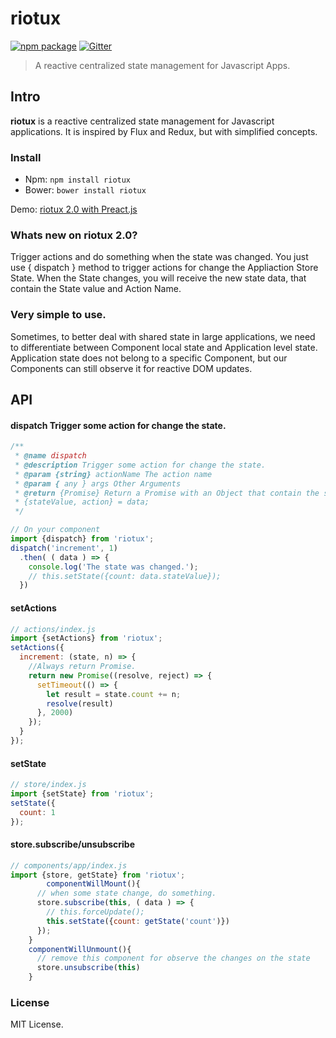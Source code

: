 # riotux <br/>
[![npm package](https://img.shields.io/badge/npm-2.0-blue.svg)](https://www.npmjs.com/package/riotux) [![Gitter](https://img.shields.io/gitter/room/nwjs/nw.js.svg?maxAge=2592000)](https://gitter.im/luisvinicius167/riotux)
> A reactive centralized state management for Javascript Apps.

## Intro
**riotux** is a reactive centralized state management for Javascript applications. It is inspired by Flux and Redux, but with simplified concepts.

### Install
* Npm: ``` npm install riotux ```
* Bower: ``` bower install riotux ```

Demo: <a href="http://riotux-preact.surge.sh/">riotux 2.0 with Preact.js</a>

### Whats new on riotux 2.0?
Trigger actions and do something when the state was changed. You just use { dispatch } method to trigger actions for change the Appliaction Store State. 
When the State changes, you will receive the new state data, that contain the State value and Action Name.


### Very simple to use.
Sometimes, to better deal with shared state in large applications, we need to differentiate between Component local state and Application level state. Application state does not belong to a specific Component, but our Components can still observe it for reactive DOM updates.


## API
#### dispatch Trigger some action for change the state.
```javascript
/**
 * @name dispatch
 * @description Trigger some action for change the state.
 * @param {string} actionName The action name
 * @param { any } args Other Arguments
 * @return {Promise} Return a Promise with an Object that contain the stateValue and action. 
 * {stateValue, action} = data;
 */

// On your component
import {dispatch} from 'riotux';
dispatch('increment', 1)
  .then( ( data ) => {
    console.log('The state was changed.');
    // this.setState({count: data.stateValue});
  })
```
#### setActions
```javascript
// actions/index.js
import {setActions} from 'riotux';
setActions({
  increment: (state, n) => {
    //Always return Promise.
    return new Promise((resolve, reject) => {
      setTimeout(() => {
        let result = state.count += n;
        resolve(result)
      }, 2000)
    });
  }
});
```
#### setState
```javascript
// store/index.js
import {setState} from 'riotux';
setState({
  count: 1
});
```

#### store.subscribe/unsubscribe
```javascript
// components/app/index.js
import {store, getState} from 'riotux';
		componentWillMount(){
      // when some state change, do something.
      store.subscribe(this, ( data ) => {
        // this.forceUpdate();
        this.setState({count: getState('count')})
      });
    }
    componentWillUnmount(){
      // remove this component for observe the changes on the state
      store.unsubscribe(this)
    }
```
### License
MIT License.
